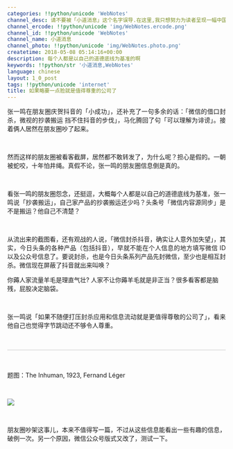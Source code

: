 ```yaml
---
categories: !!python/unicode 'WebNotes'
channel_desc: 请不要被「小道消息」这个名字误导.在这里,我只想努力为读者呈现一幅中国互联网的清明上河图.
channel_ercode: !!python/unicode 'img/WebNotes.ercode.png'
channel_id: !!python/unicode 'WebNotes'
channel_name: 小道消息
channel_photo: !!python/unicode 'img/WebNotes.photo.png'
createtime: 2018-05-08 05:14:16+00:00
description: 每个人都是以自己的道德底线为基准的啊
keywords: !!python/str '小道消息,WebNotes'
language: chinese
layout: 1_0_post
tags: !!python/unicode 'internet'
title: 如果略要一点脸就是值得尊重的公司了
---
```

<div class="rich_media_content" id="js_content">
<p style="text-align: justify;">
         张一鸣在朋友圈庆贺抖音的「小成功」，还补充了一句多余的话：「微信的借口封杀，微视的抄袭搬运 挡不住抖音的步伐」，马化腾回了句「可以理解为诽谤」。接着俩人居然在朋友圈吵了起来。
        </p>
<p>
<br/>
</p>
<p style="text-align: justify;">
         然而这样的朋友圈被看客截屏，居然都不敢转发了，为什么呢？担心是假的。一朝被蛇咬，十年怕井绳。真假不论，张一鸣的朋友圈信息倒是真的。
        </p>
<p>
<br/>
</p>
<p style="text-align: justify;">
         看张一鸣的朋友圈怨念，还挺逗，大概每个人都是以自己的道德底线为基准，张一鸣说「抄袭搬运」，自己家产品的抄袭搬运还少吗？头条号「微信内容源同步」是不是搬运？他自己不清楚？
        </p>
<p>
<br/>
</p>
<p style="text-align: justify;">
         从流出来的截图看，还有观战的人说，「微信封杀抖音，确实让人意外加失望」，其实，今日头条的各种产品（包括抖音），早就不能在个人信息的地方填写微信 ID 以及公众号信息了。要说封杀，也是今日头条系列产品先封微信，至少也是相互封杀。微信现在屏蔽了抖音就出来叫唤？

你薅人家流量羊毛是理直气壮? 人家不让你薅羊毛就是非正当？很多看客都是脑残，屁股决定脑袋。
        </p>
<p>
<br/>
</p>
<p style="text-align: justify;">
         张一鸣说「如果不随便打压封杀应用和信息流动就是更值得尊敬的公司了」，看来他自己也觉得字节跳动还不够令人尊重。
        </p>
<p style="white-space: normal;">
<br/>
</p>
<hr style="margin-top: 1em;margin-bottom: 1em;white-space: normal;max-width: 100%;font-family: Lato, Helvetica, Arial, freesans, clean, sans-serif;border-right-width: 0px;border-bottom-width: 0px;border-left-width: 0px;border-top-style: solid;border-top-color: rgb(234, 234, 234);height: 1px;color: rgb(51, 51, 51);font-size: 15px;box-sizing: border-box !important;word-wrap: break-word !important;"/>
<p style="white-space: normal;">
<br/>
</p>
<p>
         题图：The Inhuman, 1923, Fernand Léger
        </p>
<p>
<br/>
</p>
<p>
<img class="" data-copyright="0" data-ratio="1" data-s="300,640" data-src="" data-type="jpeg" data-w="1152" src="{{ '/img/ow5rEn8QGlGpbPtAjlWLg7yxhSGiaw4TZuSlc85IZfjQ2ng4rKgmprqyIANsVgZWTicG2qPrQhIvH1q80AbwcEFA.jpeg' | prepend: site.img | replace: '//','/' }}" style=""/>
</p>
<p>
<br/>
</p>
<p>
         朋友圈吵架这事儿，本来不值得写一篇，不过从这些信息能看出一些有趣的信息，破例一次。另一个原因，微信公众号版式又改了，测试一下。
        </p>
</div>
